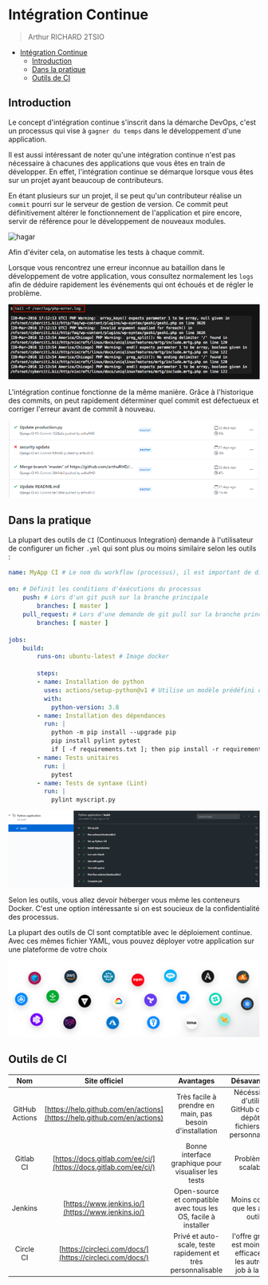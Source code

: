 # Intégration Continue

> Arthur RICHARD 2TSIO

- [Intégration Continue](#intégration-continue)
  - [Introduction](#introduction)
  - [Dans la pratique](#dans-la-pratique)
  - [Outils de CI](#outils-de-ci)

## Introduction

Le concept d'intégration continue s'inscrit dans la démarche DevOps, c'est un processus qui vise à `gagner du temps` dans le développement d'une application.

Il est aussi intéressant de noter qu'une intégration continue n'est pas nécessaire à chacunes des applications que vous êtes en train de développer. En effet, l'intégration continue se démarque lorsque vous êtes sur un projet ayant beaucoup de contributeurs.

En étant plusieurs sur un projet, il se peut qu'un contributeur réalise un `commit` pourri sur le serveur de gestion de version. Ce commit peut définitivement altérer le fonctionnement de l'application et pire encore, servir de référence pour le développement de nouveaux modules.



![hagar](screen/hagar.gif)

Afin d'éviter cela, on automatise les tests à chaque commit.

Lorsque vous rencontrez une erreur inconnue au bataillon dans le développement de votre application, vous consultez normalement les `logs` afin de déduire rapidement les événements qui ont échoués et de régler le problème.

![phperror](screen/phperrorlog.jpg)

L'intégration continue fonctionne de la même manière. Grâce à l'historique des commits, on peut rapidement déterminer quel commit est défectueux et corriger l'erreur avant de commit à nouveau.

![core](screen/core.png)

## Dans la pratique

La plupart des outils de `CI` (Continuous Integration) demande à l'utilisateur de configurer un ficher `.yml` qui sont plus ou moins similaire selon les outils :

```yml
name: MyApp CI # Le nom du workflow (processus), il est important de différencier les workflows entre-eux

on: # Définit les conditions d'éxécutions du processus
    push: # Lors d'un git push sur la branche principale
        branches: [ master ]
    pull_request: # Lors d'une demande de git pull sur la branche principale
        branches: [ master ]

jobs:
    build:
        runs-on: ubuntu-latest # Image docker

        steps:
        - name: Installation de python
          uses: actions/setup-python@v1 # Utilise un modèle prédéfini de GitHub Actions pour Python
          with:
            python-version: 3.8
        - name: Installation des dépendances
          run: |
            python -m pip install --upgrade pip
            pip install pylint pytest
            if [ -f requirements.txt ]; then pip install -r requirements.txt; fi
        - name: Tests unitaires
          run: |
            pytest
        - name: Tests de syntaxe (Lint)
          run: |
            pylint myscript.py
```

![livetest](screen/testlive.png)

Selon les outils, vous allez devoir héberger vous même les conteneurs Docker. C'est une option intéressante si on est soucieux de la confidentialité des processus.

La plupart des outils de CI sont comptatible avec le déploiement continue. Avec ces mêmes fichier YAML, vous pouvez déployer votre application sur une plateforme de votre choix

![platform](screen/services.png)

## Outils de CI

|      Nom       |                              Site officiel                               |                           Avantages                            |                                Désavantages                                 |   Prix   |
| :------------: | :----------------------------------------------------------------------: | :------------------------------------------------------------: | :-------------------------------------------------------------------------: | :------: |
| GitHub Actions | [https://help.github.com/en/actions](https://help.github.com/en/actions) |    Très facile à prendre en main, pas besoin d'installation    | Nécéssite de d'utiliser GitHub comme dépôt de fichiers, peu personnalisable | Gratuit  |
|   Gitlab CI    |     [https://docs.gitlab.com/ee/ci/](https://docs.gitlab.com/ee/ci/)     |      Bonne interface graphique pour visualiser les tests       |                           Problème de scalabilité                           | Gratuit  |
|    Jenkins     |            [https://www.jenkins.io/](https://www.jenkins.io/)            | Open-source et compatible avec tous les OS, facile à installer |                     Moins complet que les autres outils                     | Gratuit  |
|   Circle CI    |         [https://circleci.com/docs/](https://circleci.com/docs/)         | Privé et auto-scale, teste rapidement et très personnalisable  |  l'offre gratuite est moins bien efficace que les autres (1 job à la fois)  | Freenium |
